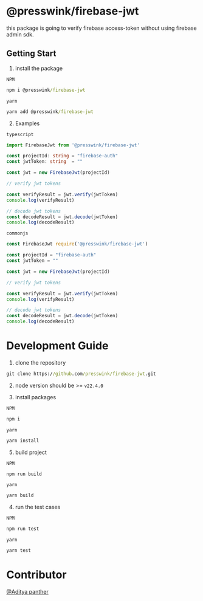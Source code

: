 # @presswink/firebase-jwt
this package is going to verify firebase access-token without using firebase admin sdk.

## Getting Start

1) install the package

`NPM`

```cmd
npm i @presswink/firebase-jwt
```

`yarn`

```cmd
yarn add @presswink/firebase-jwt
```

2) Examples

`typescript`

```ts
import FirebaseJwt from '@presswink/firebase-jwt'

const projectId: string = "firebase-auth"
const jwtToken: string  = ""

const jwt = new FirebaseJwt(projectId)

// verify jwt tokens

const verifyResult = jwt.verify(jwtToken)
console.log(verifyResult)

// decode jwt tokens
const decodeResult = jwt.decode(jwtToken)
console.log(decodeResult)

```


`commonjs`

```js
const FirebaseJwt require('@presswink/firebase-jwt')

const projectId = "firebase-auth"
const jwtToken = ""

const jwt = new FirebaseJwt(projectId)

// verify jwt tokens

const verifyResult = jwt.verify(jwtToken)
console.log(verifyResult)

// decode jwt tokens
const decodeResult = jwt.decode(jwtToken)
console.log(decodeResult)

```


# Development Guide

1) clone the repository
```cmd
git clone https://github.com/presswink/firebase-jwt.git
```

2) node version should be >= `v22.4.0`

3) install packages

`NPM`
```cmd
npm i
```

`yarn`
```cmd
yarn install
```



5) build project

`NPM`
```cmd
npm run build
```

`yarn`
```cmd
yarn build
```


4) run the test cases

`NPM`
```cmd
npm run test
```

`yarn`
```cmd
yarn test
```


# Contributor

[@Aditya panther](https://github.com/Adityapanther)